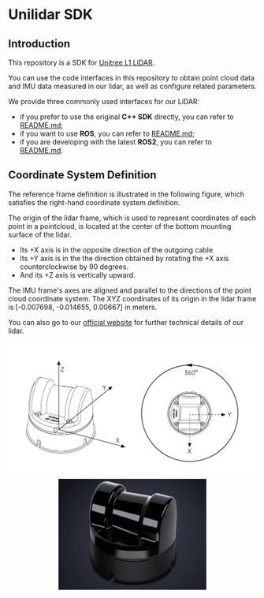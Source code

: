 # Unilidar SDK

## Introduction
This repository is a SDK for [Unitree L1 LiDAR](https://www.unitree.com/LiDAR).

You can use the code interfaces in this repository to obtain point cloud data and IMU data measured in our lidar, as well as configure related parameters. 

We provide three commonly used interfaces for our LiDAR:
- if you prefer to use the original **C++ SDK** directly, you can refer to [README.md](./unitree_lidar_sdk/README.md); 
- if you want to use **ROS**, you can refer to [README.md](./unitree_lidar_ros/src/unitree_lidar_ros/README.md); 
- if you are developing with the latest **ROS2**, you can refer to [README.md](./unitree_lidar_ros2/src/unitree_lidar_ros2/README.md).


## Coordinate System Definition
The reference frame definition is illustrated in the following figure, which satisfies the right-hand coordinate system definition. 

The origin of the lidar frame, which is used to represent coordinates of each point in a pointcloud, is located at the center of the bottom mounting surface of the lidar. 
- Its +X axis is in the opposite direction of the outgoing cable. 
- Its +Y axis is in the the direction obtained by rotating the +X axis counterclockwise by 90 degrees. 
- And its +Z axis is vertically upward. 

The IMU frame's axes are aligned and parallel to the directions of the point cloud coordinate system. The XYZ coordinates of its origin in the lidar frame is [-0.007698, -0.014655, 0.00667] in meters.

You can also go to our [official website](https://www.unitree.com/download) for further technical details of our lidar.

<div style="text-align:center">
  <img src="./docs/lidar_frame_definition.jpg" width="800">
  <img src="./docs/lidar.png" width="300">
</div>
